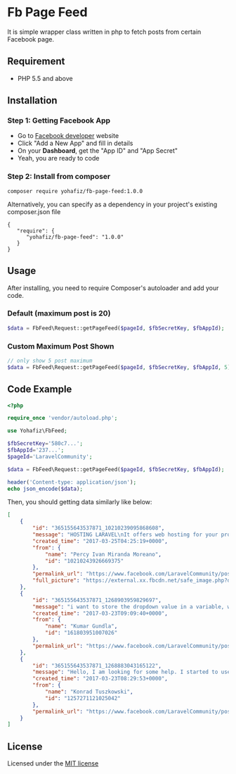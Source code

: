 # Fb Page Feed
It is simple wrapper class written in php to fetch posts from certain Facebook page.

## Requirement
- PHP 5.5 and above

## Installation

### Step 1: Getting Facebook App
- Go to [Facebook developer](https://developers.facebook.com/apps/) website
- Click "Add a New App" and fill in details
- On your **Dashboard**, get the "App ID" and "App Secret"
- Yeah, you are ready to code

### Step 2: Install from composer
```
composer require yohafiz/fb-page-feed:1.0.0
```
Alternatively, you can specify as a dependency in your project's existing composer.json file
```
{
   "require": {
      "yohafiz/fb-page-feed": "1.0.0"
   }
}
```

## Usage
After installing, you need to require Composer's autoloader and add your code.

### Default (maximum post is 20)
```php
$data = FbFeed\Request::getPageFeed($pageId, $fbSecretKey, $fbAppId);
```

### Custom Maximum Post Shown
```php
// only show 5 post maximum
$data = FbFeed\Request::getPageFeed($pageId, $fbSecretKey, $fbAppId, 5);
```



## Code Example
```php
<?php

require_once 'vendor/autoload.php';

use Yohafiz\FbFeed;

$fbSecretKey='580c7...';
$fbAppId='237...';
$pageId='LaravelCommunity';

$data = FbFeed\Request::getPageFeed($pageId, $fbSecretKey, $fbAppId);

header('Content-type: application/json');
echo json_encode($data);
```

Then, you should getting data similarly like below:
```json
[
    {
        "id": "365155643537871_10210239095868608",
        "message": "HOSTING LARAVEL\nIt offers web hosting for your projects in Laravel Framework all versions (4.x up to 5.4), we have support for PHP versions 5.3, 5.4, 5.5, 5.6, 7.0 and 7.1, up to 20 times faster thanks to the storage technology SSD.\n",
        "created_time": "2017-03-25T04:25:19+0000",
        "from": {
            "name": "Percy Ivan Miranda Moreano",
            "id": "10210243926669375"
        },
        "permalink_url": "https://www.facebook.com/LaravelCommunity/posts/10210239095868608",
        "full_picture": "https://external.xx.fbcdn.net/safe_image.php?d=AQD.."
    },
    {
        "id": "365155643537871_1268903959829697",
        "message": "i want to store the dropdown value in a variable, when selecting the value from dropdown list",
        "created_time": "2017-03-23T09:09:40+0000",
        "from": {
            "name": "Kumar Gundla",
            "id": "161803951007026"
        },
        "permalink_url": "https://www.facebook.com/LaravelCommunity/posts/1268903959829697"
    },
    {
        "id": "365155643537871_1268883043165122",
        "message": "Hello, I am looking for some help. I started to use Laravel and it is time to share it over my LAN. Struggling with it and need some advice if it is a virtualbox issue or more like vagrant setting on VM. thx",
        "created_time": "2017-03-23T08:29:53+0000",
        "from": {
            "name": "Konrad Tuszkowski",
            "id": "1257271121025042"
        },
        "permalink_url": "https://www.facebook.com/LaravelCommunity/posts/1268883043165122"
    }
]
```

## License
Licensed under the [MIT license](http://opensource.org/licenses/MIT)
